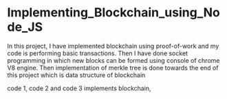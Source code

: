 # Implementing_Blockchain_using_Node_JS
In this project, I have implemented blockchain using proof-of-work and my code is performing basic transactions.
Then I have done socket programming in which new blocks can be formed using console of chrome V8 engine.
Then implementation of merkle tree is done towards the end of this project which is data structure of blockchain

code 1, code 2 and code 3 implements blockchain,
